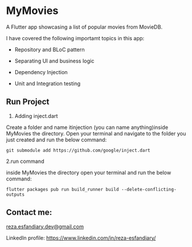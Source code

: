 # MyMovies
A Flutter app showcasing a list of popular movies from MovieDB. 

I have covered the following importamt topics in this app:

- Repository and BLoC pattern

- Separating UI and business logic

- Dependency Injection

- Unit and Integration testing

## Run Project

1. Adding inject.dart

Create a folder and name itinjection (you can name anything)inside MyMovies the directory. Open your terminal and navigate to the folder you just created and run the below command:
```
git submodule add https://github.com/google/inject.dart
```

2.run command

inside MyMovies the directory open your terminal and run the below command:
```
flutter packages pub run build_runner build --delete-conflicting-outputs
```


## Contact me:
reza.esfandiary.dev@gmail.com 

LinkedIn profile: 
https://www.linkedin.com/in/reza-esfandiary/
